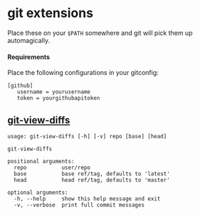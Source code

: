 # git extensions

Place these on your `$PATH` somewhere and git will pick them up automagically.

#### Requirements

Place the following configurations in your gitconfig:

    [github]
       username = yourusername
       token = yourgithubapitoken

## [git-view-diffs](git-view-diffs/)

    usage: git-view-diffs [-h] [-v] repo [base] [head]
    
    git-view-diffs
    
    positional arguments:
      repo           user/repo
      base           base ref/tag, defaults to 'latest'
      head           head ref/tag, defaults to 'master'
    
    optional arguments:
      -h, --help     show this help message and exit
      -v, --verbose  print full commit messages
